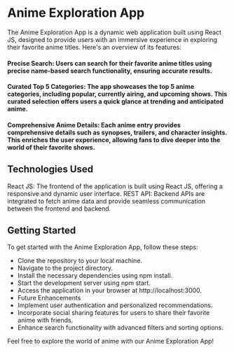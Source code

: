 # Anime Exploration App
The Anime Exploration App is a dynamic web application built using React JS, designed to provide users with an immersive experience in exploring their favorite anime titles. Here's an overview of its features:

#### Precise Search: Users can search for their favorite anime titles using precise name-based search functionality, ensuring accurate results.

#### Curated Top 5 Categories: The app showcases the top 5 anime categories, including popular, currently airing, and upcoming shows. This curated selection offers users a quick glance at trending and anticipated anime.

#### Comprehensive Anime Details: Each anime entry provides comprehensive details such as synopses, trailers, and character insights. This enriches the user experience, allowing fans to dive deeper into the world of their favorite shows.

## Technologies Used

React JS: The frontend of the application is built using React JS, offering a responsive and dynamic user interface.
REST API: Backend APIs are integrated to fetch anime data and provide seamless communication between the frontend and backend.

## Getting Started
To get started with the Anime Exploration App, follow these steps:

- Clone the repository to your local machine.
- Navigate to the project directory.
- Install the necessary dependencies using npm install.
- Start the development server using npm start.
- Access the application in your browser at http://localhost:3000.
- Future Enhancements
- Implement user authentication and personalized recommendations.
- Incorporate social sharing features for users to share their favorite anime with friends.
- Enhance search functionality with advanced filters and sorting options.
  
Feel free to explore the world of anime with our Anime Exploration App!
